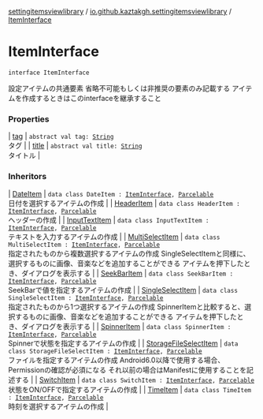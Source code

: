 [settingitemsviewlibrary](../../index.md) / [io.github.kaztakgh.settingitemsviewlibrary](../index.md) / [ItemInterface](./index.md)

# ItemInterface

`interface ItemInterface`

設定アイテムの共通要素
    省略不可能もしくは非推奨の要素のみ記載する
        アイテムを作成するときはこのinterfaceを継承すること

### Properties

| [tag](tag.md) | `abstract val tag: `[`String`](https://kotlinlang.org/api/latest/jvm/stdlib/kotlin/-string/index.html)<br>タグ |
| [title](title.md) | `abstract val title: `[`String`](https://kotlinlang.org/api/latest/jvm/stdlib/kotlin/-string/index.html)<br>タイトル |

### Inheritors

| [DateItem](../-date-item/index.md) | `data class DateItem : `[`ItemInterface`](./index.md)`, `[`Parcelable`](https://developer.android.com/reference/android/os/Parcelable.html)<br>日付を選択するアイテムの作成 |
| [HeaderItem](../-header-item/index.md) | `data class HeaderItem : `[`ItemInterface`](./index.md)`, `[`Parcelable`](https://developer.android.com/reference/android/os/Parcelable.html)<br>ヘッダーの作成 |
| [InputTextItem](../-input-text-item/index.md) | `data class InputTextItem : `[`ItemInterface`](./index.md)`, `[`Parcelable`](https://developer.android.com/reference/android/os/Parcelable.html)<br>テキストを入力するアイテムの作成 |
| [MultiSelectItem](../-multi-select-item/index.md) | `data class MultiSelectItem : `[`ItemInterface`](./index.md)`, `[`Parcelable`](https://developer.android.com/reference/android/os/Parcelable.html)<br>指定されたものから複数選択するアイテムの作成     SingleSelectItemと同様に、選択するものに画像、音楽などを追加することができる         アイテムを押下したとき、ダイアログを表示する |
| [SeekBarItem](../-seek-bar-item/index.md) | `data class SeekBarItem : `[`ItemInterface`](./index.md)`, `[`Parcelable`](https://developer.android.com/reference/android/os/Parcelable.html)<br>SeekBarで値を指定するアイテムの作成 |
| [SingleSelectItem](../-single-select-item/index.md) | `data class SingleSelectItem : `[`ItemInterface`](./index.md)`, `[`Parcelable`](https://developer.android.com/reference/android/os/Parcelable.html)<br>指定されたものから1つ選択するアイテムの作成     SpinnerItemと比較すると、選択するものに画像、音楽などを追加することができる         アイテムを押下したとき、ダイアログを表示する |
| [SpinnerItem](../-spinner-item/index.md) | `data class SpinnerItem : `[`ItemInterface`](./index.md)`, `[`Parcelable`](https://developer.android.com/reference/android/os/Parcelable.html)<br>Spinnerで状態を指定するアイテムの作成 |
| [StorageFileSelectItem](../-storage-file-select-item/index.md) | `data class StorageFileSelectItem : `[`ItemInterface`](./index.md)`, `[`Parcelable`](https://developer.android.com/reference/android/os/Parcelable.html)<br>ファイルを指定するアイテムの作成     Android6.0以降で使用する場合、Permissionの確認が必須になる         それ以前の場合はManifestに使用することを記述する |
| [SwitchItem](../-switch-item/index.md) | `data class SwitchItem : `[`ItemInterface`](./index.md)`, `[`Parcelable`](https://developer.android.com/reference/android/os/Parcelable.html)<br>状態をON/OFFで指定するアイテムの作成 |
| [TimeItem](../-time-item/index.md) | `data class TimeItem : `[`ItemInterface`](./index.md)`, `[`Parcelable`](https://developer.android.com/reference/android/os/Parcelable.html)<br>時刻を選択するアイテムの作成 |

